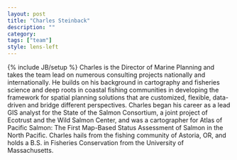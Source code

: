 ```yaml
---
layout: post
title: "Charles Steinback"
description: ""
category: 
tags: ["team"]
style: lens-left
---
```

{% include JB/setup %}
Charles is the Director of Marine Planning and takes the team lead on numerous consulting projects nationally and internationally. He builds on his background in cartography and fisheries science and deep roots in coastal fishing communities in developing the framework for spatial planning solutions that are customized, flexible, data-driven and bridge different perspectives. Charles began his career as a lead GIS analyst for the State of the Salmon Consortium, a joint project of Ecotrust and the Wild Salmon Center, and was a cartographer for Atlas of Pacific Salmon: The First Map-Based Status Assessment of Salmon in the North Pacific. Charles hails from the fishing community of Astoria, OR, and holds a B.S. in Fisheries Conservation from the University of Massachusetts. 